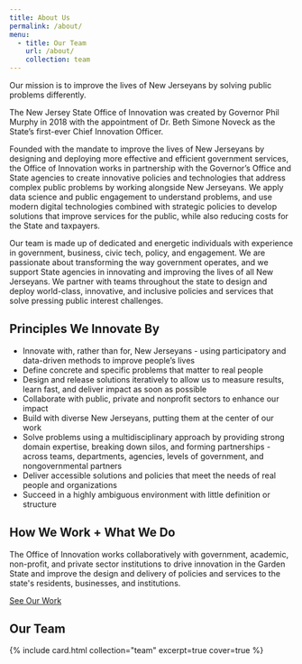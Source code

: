 ```yaml
---
title: About Us
permalink: /about/
menu:
  - title: Our Team
    url: /about/
    collection: team
---
```


<p class="usa-intro">Our mission is to improve the lives of New Jerseyans by solving public problems differently.</p>

The New Jersey State Office of Innovation was created by Governor Phil Murphy in 2018 with the appointment of Dr. Beth Simone Noveck as the State’s first-ever Chief Innovation Officer.

Founded with the mandate to improve the lives of New Jerseyans by designing and deploying more effective and efficient government services, the Office of Innovation works in partnership with the Governor’s Office and State agencies to create innovative policies and technologies that address complex public problems by working alongside New Jerseyans. We apply data science and public engagement to understand problems, and use modern digital technologies combined with strategic policies to develop solutions that improve services for the public, while also reducing costs for the State and taxpayers.

Our team is made up of dedicated and energetic individuals with experience in government, business, civic tech, policy, and engagement. We are passionate about transforming the way government operates, and we support State agencies in innovating and improving the lives of all New Jerseyans. We partner with teams throughout the state to design and deploy world-class, innovative, and inclusive policies and services that solve pressing public interest challenges.

## Principles We Innovate By

- Innovate with, rather than for, New Jerseyans - using participatory and data-driven methods to improve people’s lives
- Define concrete and specific problems that matter to real people
- Design and release solutions iteratively to allow us to measure results, learn fast, and deliver impact as soon as possible
- Collaborate with public, private and nonprofit sectors to enhance our impact
- Build with diverse New Jerseyans, putting them at the center of our work
- Solve problems using a multidisciplinary approach by providing strong domain expertise, breaking down silos, and forming partnerships - across teams, departments, agencies, levels of government, and nongovernmental partners
- Deliver accessible solutions and policies that meet the needs of real people and organizations
- Succeed in a highly ambiguous environment with little definition or structure


## How We Work + What We Do

The Office of Innovation works collaboratively with government, academic, non-profit, and private sector institutions to drive innovation in the Garden State and improve the design and delivery of policies and services to the state's residents, businesses, and institutions.

<a class="usa-button" href="/projects/">See Our Work</a>

## Our Team

{% include card.html collection="team" excerpt=true cover=true %}
